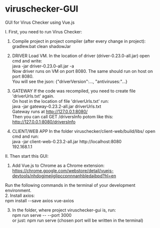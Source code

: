 # viruschecker-GUI

GUI for Virus Checker using Vue.js

I. First, you need to run Virus Checker:

1. Compile project in project compiler (after every change in project):  
	gradlew.bat clean shadowJar  

2. DRIVER
Load VM. In the location of driver (driver-0.23.0-all.jar) open cmd and write:  
	java -jar driver-0.23.0-all.jar -a  
Now driver runs on VM on port 8080. 
The same should run on host on port 8080.  
You will see the json: {"driverVersion":..., "antiviruses:"...}  

3. GATEWAY
If the code was recompiled, you need to create file 'driverUrls.txt' again.  
On host in the location of file 'driverUrls.txt' run:  
	java -jar gateway-0.23.2-all.jar driverUrls.txt  
Gateway runs at http://127.0.0.1:8080/  
Then you can call GET /driversInfo potom like this: http://127.0.0.1:8080/driversInfo  

4. CLIENT/WEB APP
In the folder viruschecker/client-web/build/libs/ open cmd and run:  
	java -jar client-web-0.23.2-all.jar http://localhost:8080  
	192.168.1.1	  

II. Then start this GUI:
1. Add Vue.js to Chrome as a Chrome extension:  
	https://chrome.google.com/webstore/detail/vuejs-devtools/nhdogjmejiglipccpnnnanhbledajbpd?hl=en  

Run the following commands in the terminal of your development environment.  
2. Install axios:  
	npm install --save axios vue-axios  
	
3. In the folder, where project viruschecker-gui is, run:  
	npm run serve -- --port 3000  
	or just: npm run serve (chosen port will be written in the terminal)  